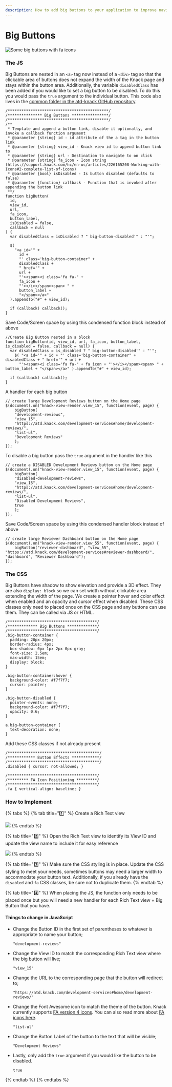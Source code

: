 ```yaml
---
description: How to add big buttons to your application to improve navigation
---
```


# Big Buttons

![Some big buttons with fa icons](<../../../.gitbook/assets/image (30).png>)

### &#x20;The JS

Big Buttons are nested in an `<a>` tag now instead of a `<div>` tag so that the clickable area of buttons does not expand the width of the Knack page and stays within the button area. Additionally, the variable `disabledClass` has been added if you would like to set a big button to be disabled. To do this you would pass the `true` argument to the individual button. This code also lives in the [common folder in the atd-knack GitHub repository](https://github.com/cityofaustin/atd-knack/tree/master/code/common/big-button).

```
/********************************************/
/*************** Big Buttons ****************/
/********************************************/
/**
 * Template and append a button link, disable it optionally, and invoke a callback function argument
 * @parameter {string} id - id attribute of the a tag in the button link
 * @parameter {string} view_id - Knack view id to append button link to
 * @parameter {string} url - Destination to navigate to on click
 * @parameter {string} fa_icon - Icon string (https://support.knack.com/hc/en-us/articles/226165208-Working-with-Icons#2-complete-list-of-icons)
 * @parameter {bool} isDisabled - Is button disabled (defaults to false)
 * @parameter {function} callback - Function that is invoked after appending the button link
 **/
function bigButton(
  id,
  view_id,
  url,
  fa_icon,
  button_label,
  isDisabled = false,
  callback = null
) {
  var disabledClass = isDisabled ? " big-button-disabled'" : "'";

  $(
    "<a id='" +
      id +
      "' class='big-button-container" +
      disabledClass +
      " href='" +
      url +
      "'><span><i class='fa fa-" +
      fa_icon +
      "'></i></span><span> " +
      button_label +
      "</span></a>"
  ).appendTo("#" + view_id);

  if (callback) callback();
}
```

Save Code/Screen space by using this condensed function block instead of above

```
//Create Big Button nested in a block
function bigButton(id, view_id, url, fa_icon, button_label, is_disabled = false, callback = null) {
  var disabledClass = is_disabled ? " big-button-disabled'" : "'";
    $( "<a id='" + id + "' class='big-button-container" + disabledClass + " href='" + url + 
      "'><span><i class='fa fa-" + fa_icon + "'></i></span><span> " + button_label + "</span></a>" ).appendTo("#" + view_id);

  if (callback) callback();
}
```

A handler for each big button

```
// create large Development Reviews button on the Home page
$(document).on("knack-view-render.view_15", function(event, page) {
    bigButton(
    "development-reviews", 
    "view_15", 
    "https://atd.knack.com/development-services#home/development-reviews/", 
    "list-ul", 
    "Development Reviews"
    );
});
```

To disable a big button pass the `true` argument in the handler like this

```
// create a DISABLED Development Reviews button on the Home page
$(document).on("knack-view-render.view_15", function(event, page) {
    bigButton(
    "disabled-development-reviews", 
    "view_15", 
    "https://atd.knack.com/development-services#home/development-reviews/", 
    "list-ul", 
    "Disabled Development Reviews", 
    true
    );
});
```

Save Code/Screen space by using this condensed handler block instead of above

```
// create large Reviewer Dashboard button on the Home page
$(document).on("knack-view-render.view_55", function(event, page) {
    bigButton("reviewer-dashboard", "view_55", "https://atd.knack.com/development-services#reviewer-dashboard/", "dashboard", "Reviewer Dashboard");
});
```

### The CSS

Big Buttons have shadow to show elevation and provide a 3D effect. They are also `display: block` so we can set width without clickable area extending the width of the page. We create a pointer hover and color effect when enabled and an opacity and cursor effect when disabled. These CSS classes only need to placed once on the CSS page and any buttons can use them. They can be called via JS or HTML.

```
/***************************************/
/************* Big Buttons *************/
/***************************************/
.big-button-container {
  padding: 20px 20px;
  border-radius: 4px;
  box-shadow: 0px 1px 2px 0px gray;
  font-size: 2.5em;
  max-width: 15em;
  display: block;
}

.big-button-container:hover {
  background-color: #f7f7f7;
  cursor: pointer;
}

.big-button-disabled {
  pointer-events: none;
  background-color: #f7f7f7;
  opacity: 0.6;
}

a.big-button-container {
  text-decoration: none;
}
```

Add these CSS classes if not already present

```
/****************************************/
/************ Button Effects ************/
/****************************************/
.disabled { cursor: not-allowed; }

/***************************************/
/********* FA Icon Positioning *********/
/***************************************/
.fa { vertical-align: baseline; }
```

### How to Implement

{% tabs %}
{% tab title="1️⃣" %}
Create a Rich Text view

![](<../../../.gitbook/assets/image (66).png>)
{% endtab %}

{% tab title="2️⃣" %}
Open the Rich Text view to identify its View ID and update the view name to include it for easy reference

![](<../../../.gitbook/assets/image (65).png>)
{% endtab %}

{% tab title="3️⃣" %}
Make sure the CSS styling is in place. Update the CSS styling to meet your needs, sometimes buttons may need a larger width to accommodate your button text. Additionally, if you already have the `disabled` and `fa` CSS classes, be sure not to duplicate them.
{% endtab %}

{% tab title="4️⃣" %}
When placing the JS, the function only needs to be placed once but you will need a new handler for each Rich Text view + Big Button that you have.

#### Things to change in JavaScript

*   Change the Button ID in the first set of parentheses to whatever is appropriate to name your button;&#x20;

    ```
    "development-reviews"
    ```
*   Change the View ID to match the corresponding Rich Text view where the big button will live;&#x20;

    ```
    "view_15"
    ```
*   Change the URL to the corresponding page that the button will redirect to;&#x20;

    ```
    "https://atd.knack.com/development-services#home/development-reviews/"
    ```
*   Change the Font Awesome icon to match the theme of the button. Knack currently supports [FA version 4 icons](https://fontawesome.com/v4.7.0/). You can also read more about [FA icons here](../looks/fa-icons.md).

    ```
    "list-ul"
    ```
*   Change the Button Label of the button to the text that will be visible;&#x20;

    ```
    "Development Reviews"
    ```
*   Lastly, only add the `true` argument if you would like the button to be disabled.

    ```
    true
    ```


{% endtab %}
{% endtabs %}

